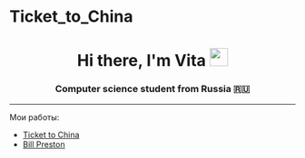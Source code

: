 # Ticket_to_China
<h1 align='center'>Hi there, I'm Vita <img src="https://github.com/blackcater/blackcater/raw/main/images/Hi.gif" height="32"/></h1>
<h3 align='center' class='a'>Computer science student from Russia 🇷🇺</h3>
<hr>
 <p>Мои работы:</p>
  <ul>
    <li><a href='https://vinordvick.github.io/Ticket_to_China/'</a>Ticket to China</li>
    <li><a href='https://vinordvick.github.io/Bill_Preston_-resume-/'</a>Bill Preston</li>
   </ul>
